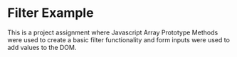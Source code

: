 # Filter Example
This is a project assignment where Javascript Array Prototype Methods were used to create a basic filter functionality and form inputs were used to add values to the DOM.